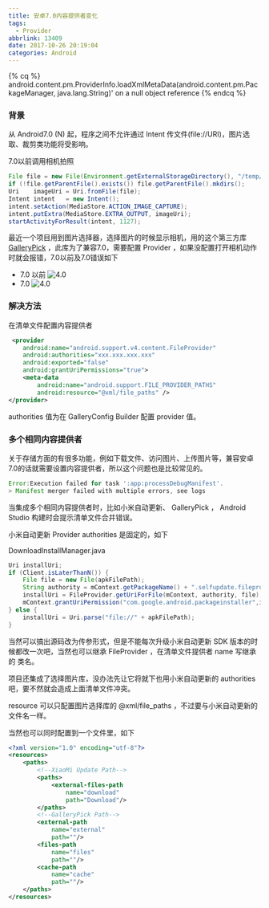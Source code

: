 ```yaml
---
title: 安卓7.0内容提供者变化
tags:
  - Provider
abbrlink: 13409
date: 2017-10-26 20:19:04
categories: Android
---
```


{% cq %}
android.content.pm.ProviderInfo.loadXmlMetaData(android.content.pm.PackageManager, java.lang.String)' on a null object reference
{% endcq %}

<!-- more -->

### 背景
从 Android7.0 (N) 起，程序之间不允许通过 Intent 传文件(file://URI)，图片选取、裁剪类功能将受影响。

7.0以前调用相机拍照
``` java
File file = new File(Environment.getExternalStorageDirectory(), "/temp/photos/" + System.currentTimeMillis() + ".jpg");
if (!file.getParentFile().exists()) file.getParentFile().mkdirs();
Uri    imageUri = Uri.fromFile(file);
Intent intent   = new Intent();
intent.setAction(MediaStore.ACTION_IMAGE_CAPTURE);
intent.putExtra(MediaStore.EXTRA_OUTPUT, imageUri);
startActivityForResult(intent, 1127);
```
最近一个项目用到图片选择器，选择图片的时候显示相机，用的这个第三方库  [GalleryPick](https://github.com/YancyYe/GalleryPick/)  ，此库为了兼容7.0，需要配置 Provider ，如果没配置打开相机动作时就会报错，7.0以前及7.0错误如下
- 7.0 以前
![4.0](http://blog-1251260269.picsh.myqcloud.com/blog/android/error_n_file_uri_before_n.png)
- 7.0
![4.0](http://blog-1251260269.picsh.myqcloud.com/blog/android/error_n_file_uri_after_n.png)

### 解决方法

在清单文件配置内容提供者
```xml
 <provider
	android:name="android.support.v4.content.FileProvider"
	android:authorities="xxx.xxx.xxx.xxx"
	android:exported="false"
	android:grantUriPermissions="true">
	<meta-data
		android:name="android.support.FILE_PROVIDER_PATHS"
		android:resource="@xml/file_paths" />
</provider>
```

authorities 值为在 GalleryConfig Builder 配置 provider 值。

### 多个相同内容提供者

关于存储方面的有很多功能，例如下载文件、访问图片、上传图片等，兼容安卓7.0的话就需要设置内容提供者，所以这个问题也是比较常见的。

```gradle
Error:Execution failed for task ':app:processDebugManifest'.
> Manifest merger failed with multiple errors, see logs
```

当集成多个相同内容提供者时，比如小米自动更新、 GalleryPick ， Android Studio 构建时会提示清单文件合并错误。

小米自动更新 Provider authorities 是固定的，如下

DownloadInstallManager.java

```java
Uri installUri;
if (Client.isLaterThanN()) {
	File file = new File(apkFilePath);
	String authority = mContext.getPackageName() + ".selfupdate.fileprovider";
	installUri = FileProvider.getUriForFile(mContext, authority, file);
	mContext.grantUriPermission("com.google.android.packageinstaller",installUri,Intent.FLAG_GRANT_READ_URI_PERMISSION);
} else {
	installUri = Uri.parse("file://" + apkFilePath);
}
```

当然可以搞出源码改为传参形式，但是不能每次升级小米自动更新 SDK 版本的时候都改一次吧，当然也可以继承 FileProvider ，在清单文件提供者 name 写继承的 类名。

项目还集成了选择图片库，没办法先让它将就下也用小米自动更新的 authorities 吧，要不然就会造成上面清单文件冲突。

resource 可以只配置图片选择库的 @xml/file_paths ，不过要与小米自动更新的文件名一样。

当然也可以同时配置到一个文件里，如下

```xml
<?xml version="1.0" encoding="utf-8"?>
<resources>
    <paths>
        <!--XiaoMi Update Path-->
        <paths>
            <external-files-path
                name="download"
                path="Download"/>
        </paths>
        <!--GalleryPick Path-->
        <external-path
            name="external"
            path=""/>
        <files-path
            name="files"
            path=""/>
        <cache-path
            name="cache"
            path=""/>
    </paths>
</resources>
```




